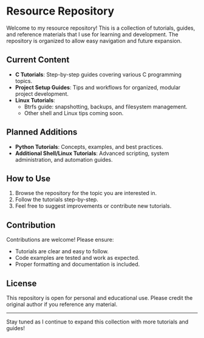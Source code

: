 # Resource Repository

Welcome to my resource repository! This is a collection of tutorials, guides, and reference materials that I use for learning and development. The repository is organized to allow easy navigation and future expansion.

## Current Content

- **C Tutorials**: Step-by-step guides covering various C programming topics.
- **Project Setup Guides**: Tips and workflows for organized, modular project development.
- **Linux Tutorials**: 
  - Btrfs guide: snapshotting, backups, and filesystem management.
  - Other shell and Linux tips coming soon.

## Planned Additions

- **Python Tutorials**: Concepts, examples, and best practices.
- **Additional Shell/Linux Tutorials**: Advanced scripting, system administration, and automation guides.

## How to Use

1. Browse the repository for the topic you are interested in.
2. Follow the tutorials step-by-step.
3. Feel free to suggest improvements or contribute new tutorials.

## Contribution

Contributions are welcome! Please ensure:
- Tutorials are clear and easy to follow.
- Code examples are tested and work as expected.
- Proper formatting and documentation is included.

## License

This repository is open for personal and educational use. Please credit the original author if you reference any material.

---

Stay tuned as I continue to expand this collection with more tutorials and guides!

